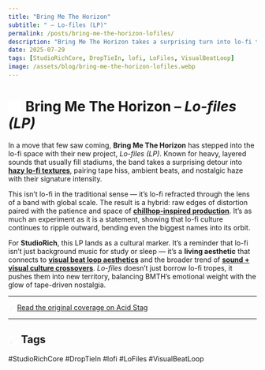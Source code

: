 ```yaml
---
title: "Bring Me The Horizon"
subtitle: " – Lo-files (LP)"
permalink: /posts/bring-me-the-horizon-lofiles/
description: "Bring Me The Horizon takes a surprising turn into lo-fi textures with *Lo-files (LP)*, weaving ambient beats, vinyl crackle, and nostalgic haze into their sound."
date: 2025-07-29
tags: [StudioRichCore, DropTieIn, lofi, LoFiles, VisualBeatLoop]
image: /assets/blog/bring-me-the-horizon-lofiles.webp
---
```


# <img src="/assets/icons/musicnote.svg" alt="Music Note icon" style="width: 1em; vertical-align: middle;" /> Bring Me The Horizon – *Lo-files (LP)*

In a move that few saw coming, **Bring Me The Horizon** has stepped into the lo-fi space with their new project, *Lo-files (LP)*. Known for heavy, layered sounds that usually fill stadiums, the band takes a surprising detour into **[hazy lo-fi textures](/tracks/)**, pairing tape hiss, ambient beats, and nostalgic haze with their signature intensity.

This isn’t lo-fi in the traditional sense — it’s lo-fi refracted through the lens of a band with global scale. The result is a hybrid: raw edges of distortion paired with the patience and space of **[chillhop-inspired production](/tags/chillhop/)**. It’s as much an experiment as it is a statement, showing that lo-fi culture continues to ripple outward, bending even the biggest names into its orbit.

For **StudioRich**, this LP lands as a cultural marker. It’s a reminder that lo-fi isn’t just background music for study or sleep — it’s a **living aesthetic** that connects to **[visual beat loop aesthetics](/tags/visual-beat-loop/)** and the broader trend of **[sound + visual culture crossovers](/tags/crossovers/)**. *Lo-files* doesn’t just borrow lo-fi tropes, it pushes them into new territory, balancing BMTH’s emotional weight with the glow of tape-driven nostalgia.

---

<img src="/assets/icons/link.svg" alt="Link icon" style="width: 1em; vertical-align: middle;" /> [Read the original coverage on Acid Stag](https://acidstag.com/2025/07/bring-me-the-horizon-lo-files-lp/)

---

## <img src="/assets/icons/phat-marker.svg" alt="Marker icon" style="width: 1em; vertical-align: middle;" /> Tags
#StudioRichCore #DropTieIn #lofi #LoFiles #VisualBeatLoop

